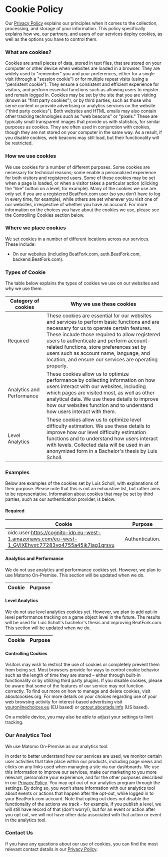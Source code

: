 Cookie Policy
=============

Our [Privacy Policy](https://beatfork.com/privacy/) explains our principles when it comes to the collection, processing, and storage of your information. This policy specifically explains how we, our partners, and users of our services deploy cookies, as well as the options you have to control them.

### What are cookies?

Cookies are small pieces of data, stored in text files, that are stored on your computer or other device when websites are loaded in a browser. They are widely used to "remember" you and your preferences, either for a single visit (through a "session cookie") or for multiple repeat visits (using a "persistent cookie"). They ensure a consistent and efficient experience for visitors, and perform essential functions such as allowing users to register and remain logged in. Cookies may be set by the site that you are visiting (known as "first party cookies"), or by third parties, such as those who serve content or provide advertising or analytics services on the website ("third party cookies"). Both websites and HTML emails may also contain other tracking technologies such as "web beacons" or "pixels." These are typically small transparent images that provide us with statistics, for similar purposes as cookies. They are often used in conjunction with cookies, though they are not stored on your computer in the same way. As a result, if you disable cookies, web beacons may still load, but their functionality will be restricted.

### **How we use cookies**

We use cookies for a number of different purposes. Some cookies are necessary for technical reasons; some enable a personalized experience for both visitors and registered users. Some of these cookies may be set when a page is loaded, or when a visitor takes a particular action (clicking the "like" button on a level, for example). Many of the cookies we use are only set if you are a registered BeatFork.com user (so you don’t have to log in every time, for example), while others are set whenever you visit one of our websites, irrespective of whether you have an account. For more information on the choices you have about the cookies we use, please see the Controlling Cookies section below.

### **Where we place cookies**

We set cookies in a number of different locations across our services. These include:

*   On our websites (including BeatFork.com, auth.BeatFork.com, backend.BeatFork.com).

### **Types of Cookie**

The table below explains the types of cookies we use on our websites and why we use them.

|Category of cookies|Why we use these cookies|
|---|---|
|Required|These cookies are essential for our websites and services to perform basic functions and are necessary for us to operate certain features. These include those required to allow registered users to authenticate and perform account-related functions, store preferences set by users such as account name, language, and location, and ensure our services are operating properly.|
|Analytics and Performance|These cookies allow us to optimize performance by collecting information on how users interact with our websites, including which pages are visited most, as well as other analytical data. We use these details to improve how our websites function and to understand how users interact with them.|
|Level Analytics|These cookies allow us to optimize level difficulty estimation. We use these details to improve how our level difficulty estimation functions and to understand how users interact with levels. Collected data will be used in an anonymized form in a Bachelor's thesis by Luis Scholl.|

### Examples

Below are examples of the cookies set by Luis Scholl, with explanations of their purpose. Please note that this is not an exhaustive list, but rather aims to be representative. Information about cookies that may be set by third parties, such as our authentication provider, is below. 

#### **Required**

|Cookie|Purpose|
|--- |--- |
|oidc.user:https://cognito-idp.eu-west-1.amazonaws.com/eu-west-1_GVIXEhvxt:77283vo4755a45ik7iag1qrsvu|Authentication.|
#### **Analytics and Performance**

We do not use analytics and performance cookies yet. However, we plan to use Matomo On-Premise. This section will be updated when we do.

|Cookie|Purpose|
|--- |--- |


#### **Level Analytics**

We do not use level analytics cookies yet. However, we plan to add opt-in level performance tracking on a game object level in the future. The results will be used for Luis Scholl's bachelor's thesis and improving BeatFork.com. This section will be updated when we do.

|Cookie|Purpose|
|--- |--- |

#### Controlling Cookies

Visitors may wish to restrict the use of cookies or completely prevent them from being set. Most browsers provide for ways to control cookie behavior such as the length of time they are stored – either through built-in functionality or by utilizing third party plugins. If you disable cookies, please be aware that some of the features of our service may not function correctly. To find out more on how to manage and delete cookies, visit aboutcookies.org. For more details on your choices regarding use of your web browsing activity for interest-based advertising visit [youronlinechoices.eu](http://youronlinechoices.eu) (EU based) or [optout.aboutads.info](http://optout.aboutads.info) (US based). 

On a mobile device, you may also be able to adjust your settings to limit tracking.

### Our Analytics Tool

We use Matomo On-Premise as our analytics tool.

In order to better understand how our services are used, we monitor certain user activities that take place within our products, including page views and clicks on any links used when managing a site via our dashboards.  We use this information to improve our services, make our marketing to you more relevant, personalize your experience, and for the other purposes described in our [Privacy Policy](http://beatfork.com/privacy/). You may opt out of our analytics program through the settings. By doing so, you won’t share information with our analytics tool about events or actions that happen after the opt-out, while logged in to your BeatFork.com account. Note that opting out does not disable the functionality of the actions we track - for example, if you publish a level, we will still have record of that (don’t worry!), but for an event or action after you opt out, we will not have other data associated with that action or event in the analytics tool.
### Contact Us

If you have any questions about our use of cookies, you can find the most relevant contact details in our [Privacy Policy](https://beatfork.com/privacy/).
